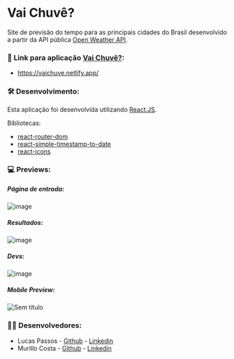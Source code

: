 # Vai Chuvê?

Site de previsão do tempo para as principais cidades do Brasil desenvolvido a partir da API pública [Open Weather API](https://openweathermap.org/ "Open Weather's Home Page").

### :link: Link para aplicação [Vai Chuvê?](https://vaichuve.netlify.app/):
  - https://vaichuve.netlify.app/

### 🛠 Desenvolvimento:
  
  Esta aplicação foi desenvolvida utilizando [React.JS](https://pt-br.reactjs.org/).

  Bibliotecas:
  - [react-router-dom](https://www.npmjs.com/package/react-router-dom)
  - [react-simple-timestamp-to-date](https://www.npmjs.com/package/react-simple-timestamp-to-date)
  - [react-icons](https://www.npmjs.com/package/react-icons)  




### :computer: Previews:
##### Página de entrada:
![image](https://user-images.githubusercontent.com/91096652/193610021-91c7dfa3-a9d9-4179-b554-730129299e66.png "Página de entrada preview")

##### Resultados:
![image](https://user-images.githubusercontent.com/91096652/193610275-b0d83bb1-307c-4e60-b21e-e1107ab55888.png "Resultados preview")


##### Devs:
![image](https://user-images.githubusercontent.com/91096652/193610383-3394d725-010a-4b31-a73b-9e65e307a957.png "Devs preview")

##### Mobile Preview:
![Sem título](https://user-images.githubusercontent.com/91096652/193611173-34c3aad5-12a8-451e-9b6b-89eba597c4eb.png "Mobile preview")


### :man_technologist: Desenvolvedores:

- Lucas Passos - [Github](https://github.com/lucasbinho) - [Linkedin](https://www.linkedin.com/in/lucas--passos/)
- Murillo Costa - [Github](https://github.com/murillocosta) - [Linkedin](https://www.linkedin.com/in/murillocosta/)
